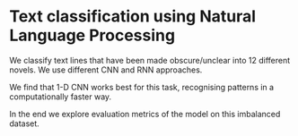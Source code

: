 # Text classification using Natural Language Processing

We classify text lines that have been made obscure/unclear into 12 different novels. We use different CNN and RNN approaches. 

We find that 1-D CNN works best for this task, recognising patterns in a computationally faster way.

In the end we explore evaluation metrics of the model on this imbalanced dataset.
